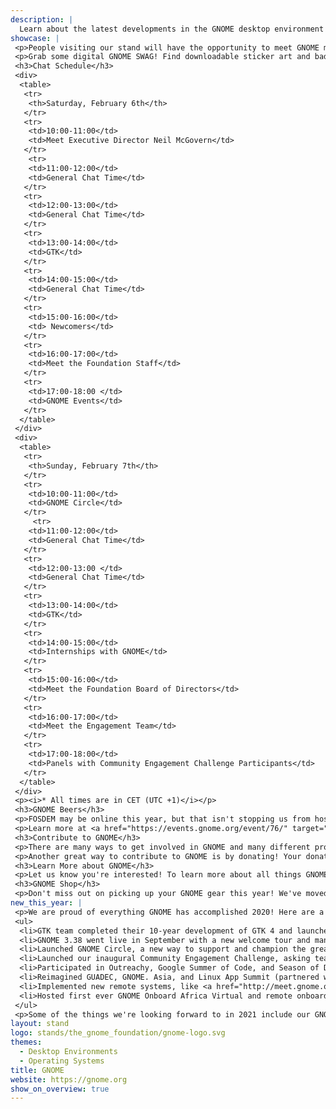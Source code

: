```yaml
---
description: |
  Learn about the latest developments in the GNOME desktop environment! At the GNOME booth, you can check out live demos of GNOME 3.38 and GTK 4, get help using GNOME, and learn more about paid GNOME internship opportunities. During our themed chat hours, you'll be able to engage and talk directly with GNOME developers, designers, Board of Directors members, Foundation staff, and other community members. Ask us your questions or just pop in to say "Hi" and chat! Take a look at our chat schedule below to see what our topics are and when you can join them.
showcase: |
 <p>People visiting our stand will have the opportunity to meet GNOME members and fellow Community members, discuss new features, address questions, issues, or hang out. No prior experience using GNOME is needed, and people who are looking for new contribution opportunities are more than welcome!</p>
 <p>Grab some digital GNOME SWAG! Find downloadable sticker art and badges at <a href="https://www.gnome.org/online-swag/" target="_blank">gnome.org/online-swag</a>.</p>
 <h3>Chat Schedule</h3>
 <div>
  <table>
   <tr>
    <th>Saturday, February 6th</th>
   </tr>
   <tr>
    <td>10:00-11:00</td>
    <td>Meet Executive Director Neil McGovern</td>
   </tr>
    <tr>
    <td>11:00-12:00</td>
    <td>General Chat Time</td>
   </tr>
   <tr>
    <td>12:00-13:00</td>
    <td>General Chat Time</td>
   </tr>
   <tr>
    <td>13:00-14:00</td>
    <td>GTK</td>
   </tr>
   <tr>
    <td>14:00-15:00</td>
    <td>General Chat Time</td>
   </tr>
   <tr>
    <td>15:00-16:00</td>
    <td> Newcomers</td>
   </tr>
   <tr>
    <td>16:00-17:00</td>
    <td>Meet the Foundation Staff</td>
   </tr>
   <tr>
    <td>17:00-18:00 </td>
    <td>GNOME Events</td>
   </tr>
  </table>
 </div>
 <div>
  <table>
   <tr>
    <th>Sunday, February 7th</th>
   </tr>
   <tr>
    <td>10:00-11:00</td>
    <td>GNOME Circle</td>
   </tr>
     <tr>
    <td>11:00-12:00</td>
    <td>General Chat Time</td>
   </tr>
   <tr>
    <td>12:00-13:00 </td>
    <td>General Chat Time</td>
   </tr>
   <tr>
    <td>13:00-14:00</td>
    <td>GTK</td>
   </tr>
   <tr>
    <td>14:00-15:00</td>
    <td>Internships with GNOME</td>
   </tr>
   <tr>
    <td>15:00-16:00</td>
    <td>Meet the Foundation Board of Directors</td>
   </tr>
   <tr>
    <td>16:00-17:00</td>
    <td>Meet the Engagement Team</td>
   </tr>
   <tr>
    <td>17:00-18:00</td>
    <td>Panels with Community Engagement Challenge Participants</td>
   </tr>
  </table>
 </div>
 <p><i>* All times are in CET (UTC +1)</i></p>
 <h3>GNOME Beers</h3>
 <p>FOSDEM may be online this year, but that isn't stopping us from hosting GNOME Beers! Join us <b>Saturday February 6 at 18:00 UTC</b> on our Big Blue Button server for this social event. </p> 
 <p>Learn more at <a href="https://events.gnome.org/event/76/" target="_blank">events.gnome.org</a>.</p>
 <h3>Contribute to GNOME</h3>
 <p>There are many ways to get involved in GNOME and many different projects to contribute on. The best place to get started is by visiting <a href="https://www.gnome.org/get-involved/" target="_blank">gnome.org/get-involved</a>.</p>
 <p>Another great way to contribute to GNOME is by donating! Your donations help fund projects like GTK 4.0, GNOME internships, and events like GUADEC. Learn more about how you can help support GNOME by visiting <a href="https://www.gnome.org/support-gnome/" target="_blank">gnome.org/support-gnome</a>.</p>
 <h3>Learn More about GNOME</h3>
 <p>Let us know you're interested! To learn more about all things GNOME (news, events, sponsorships, and support) <a href="https://surveys.gnome.org/661786?lang=en" target="_blank">fill out this short form</a> and we'll get in touch.</p>
 <h3>GNOME Shop</h3>
 <p>Don't miss out on picking up your GNOME gear this year! We've moved our t-shirts and other GNOME items to an online shop. Visit <a href="https://shop.gnome.org/" target="_blank">shop.gnome.org</a> for more information.</p>
new_this_year: |
 <p>We are proud of everything GNOME has accomplished 2020! Here are a few of our accomplishments:</p>
 <ul>
  <li>GTK team completed their 10-year development of GTK 4 and launched it with a virtual release</li>
  <li>GNOME 3.38 went live in September with a new welcome tour and many improvements and updates</li>
  <li>Launched GNOME Circle, a new way to support and champion the great software available for the GNOME platform</li>
  <li>Launched our inaugural Community Engagement Challenge, asking teams from all over the world to submit their ideas on how to reach a new generation of open source coders!</li>
  <li>Participated in Outreachy, Google Summer of Code, and Season of Docs</li>
  <li>Reimagined GUADEC, GNOME. Asia, and Linux App Summit (partnered with KDE) as fully remote events</li>
  <li>Implemented new remote systems, like <a href="http://meet.gnome.org/">GNOME Meet</a></li>
  <li>Hosted first ever GNOME Onboard Africa Virtual and remote onboarding event in Paraguay</li>
 </ul>
 <p>Some of the things we're looking forward to in 2021 include our GNOME 40 realease, GUADEC, <a href="http://gnome.asia/">GNME.Asia</a>, and Linux App Summit, as well as many more hackfests and social events, and selecting our final Community Engagement Challenge winner.</p>
layout: stand
logo: stands/the_gnome_foundation/gnome-logo.svg
themes:
  - Desktop Environments
  - Operating Systems
title: GNOME
website: https://gnome.org
show_on_overview: true
---
```

